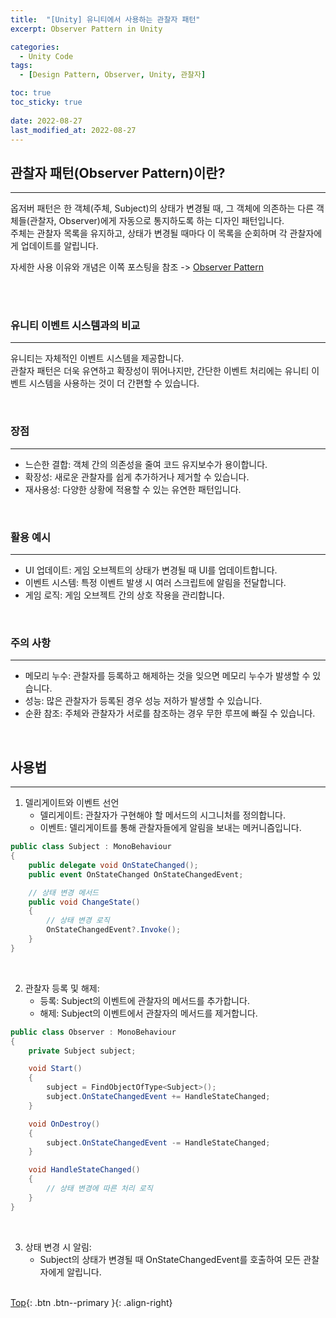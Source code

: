 ```yaml
---
title:  "[Unity] 유니티에서 사용하는 관찰자 패턴"
excerpt: Observer Pattern in Unity

categories:
  - Unity Code
tags:
  - [Design Pattern, Observer, Unity, 관찰자]

toc: true
toc_sticky: true
 
date: 2022-08-27
last_modified_at: 2022-08-27
---
```


## 관찰자 패턴(Observer Pattern)이란?
---
옵저버 패턴은 한 객체(주체, Subject)의 상태가 변경될 때, 그 객체에 의존하는 다른 객체들(관찰자, Observer)에게 자동으로 통지하도록 하는 디자인 패턴입니다. <br>
주체는 관찰자 목록을 유지하고, 상태가 변경될 때마다 이 목록을 순회하며 각 관찰자에게 업데이트를 알립니다.<br>

자세한 사용 이유와 개념은 이쪽 포스팅을 참조 -> [Observer Pattern](https://choiyoungchan.github.io/design%20pattern/observer/)

<br><br>

### 유니티 이벤트 시스템과의 비교
---
유니티는 자체적인 이벤트 시스템을 제공합니다. <br>
관찰자 패턴은 더욱 유연하고 확장성이 뛰어나지만, 간단한 이벤트 처리에는 유니티 이벤트 시스템을 사용하는 것이 더 간편할 수 있습니다.

<br>

### 장점
---
* 느슨한 결합: 객체 간의 의존성을 줄여 코드 유지보수가 용이합니다.
* 확장성: 새로운 관찰자를 쉽게 추가하거나 제거할 수 있습니다.
* 재사용성: 다양한 상황에 적용할 수 있는 유연한 패턴입니다.

<br>

### 활용 예시
---
* UI 업데이트: 게임 오브젝트의 상태가 변경될 때 UI를 업데이트합니다.
* 이벤트 시스템: 특정 이벤트 발생 시 여러 스크립트에 알림을 전달합니다.
* 게임 로직: 게임 오브젝트 간의 상호 작용을 관리합니다.

<br>

### 주의 사항
---
* 메모리 누수: 관찰자를 등록하고 해제하는 것을 잊으면 메모리 누수가 발생할 수 있습니다.
* 성능: 많은 관찰자가 등록된 경우 성능 저하가 발생할 수 있습니다.
* 순환 참조: 주체와 관찰자가 서로를 참조하는 경우 무한 루프에 빠질 수 있습니다.

<br>

## 사용법
---

1. 델리게이트와 이벤트 선언
   * 델리게이트: 관찰자가 구현해야 할 메서드의 시그니처를 정의합니다.
   * 이벤트: 델리게이트를 통해 관찰자들에게 알림을 보내는 메커니즘입니다.
```C#
public class Subject : MonoBehaviour
{
    public delegate void OnStateChanged();
    public event OnStateChanged OnStateChangedEvent;

    // 상태 변경 메서드
    public void ChangeState()
    {
        // 상태 변경 로직
        OnStateChangedEvent?.Invoke();
    }
}
```
<br>

2. 관찰자 등록 및 해제:
   * 등록: Subject의 이벤트에 관찰자의 메서드를 추가합니다.
   * 해제: Subject의 이벤트에서 관찰자의 메서드를 제거합니다.

```C#
public class Observer : MonoBehaviour
{
    private Subject subject;

    void Start()
    {
        subject = FindObjectOfType<Subject>();
        subject.OnStateChangedEvent += HandleStateChanged;
    }

    void OnDestroy()
    {
        subject.OnStateChangedEvent -= HandleStateChanged;
    }

    void HandleStateChanged()
    {
        // 상태 변경에 따른 처리 로직
    }
}
```
<br>

3. 상태 변경 시 알림:
   * Subject의 상태가 변경될 때 OnStateChangedEvent를 호출하여 모든 관찰자에게 알립니다.
<br><br>

[Top](#){: .btn .btn--primary }{: .align-right}